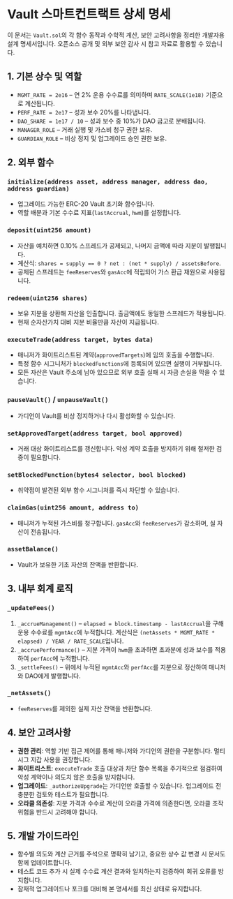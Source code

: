 # Vault 스마트컨트랙트 상세 명세

이 문서는 `Vault.sol`의 각 함수 동작과 수학적 계산, 보안 고려사항을 정리한 개발자용 설계 명세서입니다. 오픈소스 공개 및 외부 보안 감사 시 참고 자료로 활용할 수 있습니다.

## 1. 기본 상수 및 역할

- `MGMT_RATE = 2e16` – 연 2% 운용 수수료를 의미하며 `RATE_SCALE(1e18)` 기준으로 계산됩니다.
- `PERF_RATE = 2e17` – 성과 보수 20%를 나타냅니다.
- `DAO_SHARE = 1e17 / 10` – 성과 보수 중 10%가 DAO 금고로 분배됩니다.
- `MANAGER_ROLE` – 거래 실행 및 가스비 청구 권한 보유.
- `GUARDIAN_ROLE` – 비상 정지 및 업그레이드 승인 권한 보유.

## 2. 외부 함수

### `initialize(address asset, address manager, address dao, address guardian)`
- 업그레이드 가능한 ERC-20 Vault 초기화 함수입니다.
- 역할 배분과 기본 수수료 지표(`lastAccrual`, `hwm`)를 설정합니다.

### `deposit(uint256 amount)`
- 자산을 예치하면 0.10% 스프레드가 공제되고, 나머지 금액에 따라 지분이 발행됩니다.
- 계산식: `shares = supply == 0 ? net : (net * supply) / assetsBefore`.
- 공제된 스프레드는 `feeReserves`와 `gasAcc`에 적립되어 가스 환급 재원으로 사용됩니다.

### `redeem(uint256 shares)`
- 보유 지분을 상환해 자산을 인출합니다. 출금액에도 동일한 스프레드가 적용됩니다.
- 현재 순자산가치 대비 지분 비율만큼 자산이 지급됩니다.

### `executeTrade(address target, bytes data)`
- 매니저가 화이트리스트된 계약(`approvedTargets`)에 임의 호출을 수행합니다.
- 특정 함수 시그니처가 `blockedFunctions`에 등록되어 있으면 실행이 거부됩니다.
- 모든 자산은 Vault 주소에 남아 있으므로 외부 호출 실패 시 자금 손실을 막을 수 있습니다.

### `pauseVault()` / `unpauseVault()`
- 가디언이 Vault를 비상 정지하거나 다시 활성화할 수 있습니다.

### `setApprovedTarget(address target, bool approved)`
- 거래 대상 화이트리스트를 갱신합니다. 악성 계약 호출을 방지하기 위해 철저한 검증이 필요합니다.

### `setBlockedFunction(bytes4 selector, bool blocked)`
- 취약점이 발견된 외부 함수 시그니처를 즉시 차단할 수 있습니다.

### `claimGas(uint256 amount, address to)`
- 매니저가 누적된 가스비를 청구합니다. `gasAcc`와 `feeReserves`가 감소하며, 실 자산이 전송됩니다.

### `assetBalance()`
- Vault가 보유한 기초 자산의 잔액을 반환합니다.

## 3. 내부 회계 로직

### `_updateFees()`
1. `_accrueManagement()` – `elapsed = block.timestamp - lastAccrual`을 구해 운용 수수료를 `mgmtAcc`에 누적합니다. 계산식은 `(netAssets * MGMT_RATE * elapsed) / YEAR / RATE_SCALE`입니다.
2. `_accruePerformance()` – 지분 가격이 `hwm`을 초과하면 초과분에 성과 보수를 적용하여 `perfAcc`에 누적합니다.
3. `_settleFees()` – 위에서 누적된 `mgmtAcc`와 `perfAcc`를 지분으로 정산하여 매니저와 DAO에게 발행합니다.

### `_netAssets()`
- `feeReserves`를 제외한 실제 자산 잔액을 반환합니다.

## 4. 보안 고려사항

- **권한 관리**: 역할 기반 접근 제어를 통해 매니저와 가디언의 권한을 구분합니다. 멀티시그 지갑 사용을 권장합니다.
- **화이트리스트**: `executeTrade` 호출 대상과 차단 함수 목록을 주기적으로 점검하여 악성 계약이나 의도치 않은 호출을 방지합니다.
- **업그레이드**: `_authorizeUpgrade`는 가디언만 호출할 수 있습니다. 업그레이드 전 충분한 검토와 테스트가 필요합니다.
- **오라클 의존성**: 지분 가격과 수수료 계산이 오라클 가격에 의존한다면, 오라클 조작 위험을 반드시 고려해야 합니다.

## 5. 개발 가이드라인

- 함수별 의도와 계산 근거를 주석으로 명확히 남기고, 중요한 상수 값 변경 시 문서도 함께 업데이트합니다.
- 테스트 코드 추가 시 실제 수수료 계산 결과와 일치하는지 검증하여 회귀 오류를 방지합니다.
- 잠재적 업그레이드나 포크를 대비해 본 명세서를 최신 상태로 유지합니다.

